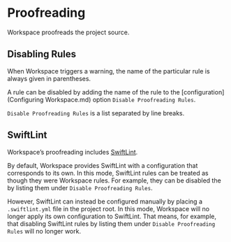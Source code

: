 <!--
 Proofreading.md

 This source file is part of the Workspace open source project.
 https://github.com/SDGGiesbrecht/Workspace

 Copyright ©2017 Jeremy David Giesbrecht and the Workspace project contributors.

 Soli Deo gloria.

 Licensed under the Apache Licence, Version 2.0.
 See http://www.apache.org/licenses/LICENSE-2.0 for licence information.
 -->

# Proofreading

Workspace proofreads the project source.

## Disabling Rules

When Workspace triggers a warning, the name of the particular rule is always given in parentheses.

A rule can be disabled by adding the name of the rule to the [configuration](Configuring Workspace.md) option `Disable Proofreading Rules`.

`Disable Proofreading Rules` is a list separated by line breaks.

## SwiftLint

Workspace’s proofreading includes [SwiftLint](https://github.com/realm/SwiftLint).

By default, Workspace provides SwiftLint with a configuration that corresponds to its own. In this mode, SwiftLint rules can be treated as though they were Workspace rules. For example, they can be disabled the by listing them under `Disable Proofreading Rules`.

However, SwiftLint can instead be configured manually by placing a `.swiftlint.yml` file in the project root. In this mode, Workspace will no longer apply its own configuration to SwiftLint. That means, for example, that disabling SwiftLint rules by listing them under `Disable Proofreading Rules` will no longer work.
